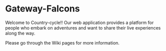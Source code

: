 # Gateway-Falcons

Welcome to Country-cycle!! Our web application provides a platform for people who embark on adventures and want to share their live experiences along the way.

Please go through the Wiki pages for more information.
